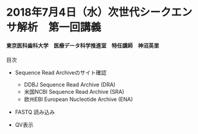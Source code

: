 #
# 2018年7月4日（水）次世代シークエンサ解析　第一回講義
#### 東京医科歯科大学　医療データ科学推進室　特任講師　神沼英里


目次

- Sequence Read Archiveのサイト確認
     - DDBJ Sequence Read Archive (DRA)
     - 米国NCBI Sequence Read Archive (SRA)
     - 欧州EBI European Nucleotide Archive (ENA)
 
 - FASTQ 読み込み 
 - QV表示
